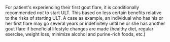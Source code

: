 For patient's experiencing their first gout flare, it is conditionally recommended _not_ to start ULT. This based on less certain benefits relative to the risks of starting ULT. A case as example, an individual who has his or her first flare may go several years or indefinitely until he or she has another gout flare if beneficial lifestyle changes are made (healthy diet, regular exercise, weight loss, minimize alcohol and purine-rich foods, etc.)
